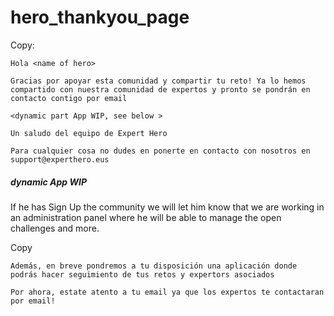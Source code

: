 # hero_thankyou_page

Copy: 

```
Hola <name of hero>

Gracias por apoyar esta comunidad y compartir tu reto! Ya lo hemos compartido con nuestra comunidad de expertos y pronto se pondrán en contacto contigo por email

<dynamic part App WIP, see below >

Un saludo del equipo de Expert Hero

Para cualquier cosa no dudes en ponerte en contacto con nosotros en support@experthero.eus
```

##### dynamic App WIP

If he has Sign Up the community we will let him know that we are working in an administration panel where he will be able to manage the open challenges and more.

Copy 
```
Además, en breve pondremos a tu disposición una aplicación donde podrás hacer seguimiento de tus retos y expertors asociados

Por ahora, estate atento a tu email ya que los expertos te contactaran por email!
```